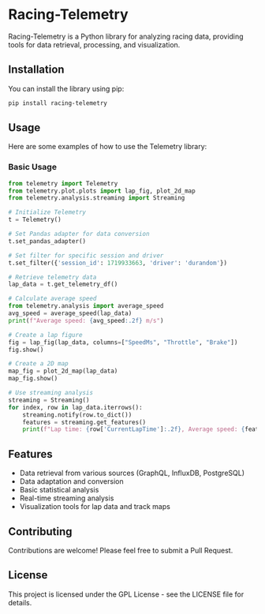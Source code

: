 # Racing-Telemetry

Racing-Telemetry is a Python library for analyzing racing data, providing tools for data retrieval, processing, and visualization.

## Installation

You can install the library using pip:

```bash
pip install racing-telemetry
```

## Usage

Here are some examples of how to use the Telemetry library:

### Basic Usage

```python
from telemetry import Telemetry
from telemetry.plot.plots import lap_fig, plot_2d_map
from telemetry.analysis.streaming import Streaming

# Initialize Telemetry
t = Telemetry()

# Set Pandas adapter for data conversion
t.set_pandas_adapter()

# Set filter for specific session and driver
t.set_filter({'session_id': 1719933663, 'driver': 'durandom'})

# Retrieve telemetry data
lap_data = t.get_telemetry_df()

# Calculate average speed
from telemetry.analysis import average_speed
avg_speed = average_speed(lap_data)
print(f"Average speed: {avg_speed:.2f} m/s")

# Create a lap figure
fig = lap_fig(lap_data, columns=["SpeedMs", "Throttle", "Brake"])
fig.show()

# Create a 2D map
map_fig = plot_2d_map(lap_data)
map_fig.show()

# Use streaming analysis
streaming = Streaming()
for index, row in lap_data.iterrows():
    streaming.notify(row.to_dict())
    features = streaming.get_features()
    print(f"Lap time: {row['CurrentLapTime']:.2f}, Average speed: {features['average_speed'][-1]:.2f}, Coasting time: {features['coasting_time'][-1]:.2f}")
```

## Features

- Data retrieval from various sources (GraphQL, InfluxDB, PostgreSQL)
- Data adaptation and conversion
- Basic statistical analysis
- Real-time streaming analysis
- Visualization tools for lap data and track maps

## Contributing

Contributions are welcome! Please feel free to submit a Pull Request.

## License

This project is licensed under the GPL License - see the LICENSE file for details.
